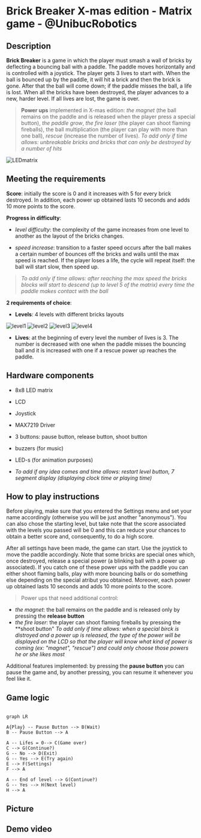 # Brick Breaker X-mas edition - Matrix game - @UnibucRobotics

## Description

**Brick Breaker** is a game in which the player must smash a wall of bricks by deflecting a bouncing ball with a paddle. The paddle moves horizontally and is controlled with a joystick. The player gets 3 lives to start with. When the ball is bounced up by the paddle, it will hit a brick and then the brick is gone. After that the ball will come down; if the paddle misses the ball, a life is lost. When all the bricks have been destroyed, the player advances to a new, harder level. If all lives are lost, the game is over.

>  **Power ups** implemented in X-mas edition: *the magnet* (the ball remains on the paddle and is released when the player press a special button), *the paddle grow*, *the fire laser* (the player can shoot flaming fireballs), the ball multiplication (the player can play with more than one ball), *rescue* (increase the number of lives).
_To add only if time allows: unbreakable bricks and bricks that can only be destroyed by a number of hits_


![LEDmatrix](https://user-images.githubusercontent.com/56949829/70387377-52f44c00-19ad-11ea-9e6b-c0083fc9a457.gif)


## Meeting the requirements

**Score**: initially the score is 0 and it increases with 5 for every brick destroyed. In addition, each power up obtained lasts 10 seconds and adds 10 more points to the score.

**Progress in difficulty**:

-  *level difficulty*: the complexity of the game increases from one level to another as the layout of the bricks changes.

-  *speed increase*: transition to a faster speed occurs after the ball makes a certain number of bounces off the bricks and walls until the max speed is reached. If the player loses a life, the cycle will repeat itself: the ball will start slow, then speed up.

>  _To add only if time allows: after reaching the max speed the bricks blocks will start to descend (up to level 5 of the matrix) every time the paddle makes contact with the ball_

  
**2 requirements of choice**:

-  **Levels**: 4 levels with different bricks layouts

![level1](https://user-images.githubusercontent.com/56949829/70380908-0ed05f80-194b-11ea-8f8a-7c31ebbd64b5.jpg)
![level2](https://user-images.githubusercontent.com/56949829/70380951-9918c380-194b-11ea-8a85-8cbd7294dd19.png)
![level3](https://user-images.githubusercontent.com/56949829/70380976-d54c2400-194b-11ea-8012-7a39f024a906.png)
![level4](https://user-images.githubusercontent.com/56949829/70380984-f44ab600-194b-11ea-854f-59494bf9604d.png)

-  **Lives**:  at the beginning of every level the number of lives is 3. The number is decreased with one when the paddle misses the bouncing ball and it is increased with one if a rescue power up reaches the paddle. 


## Hardware components

- 8x8 LED matrix

- LCD

- Joystick

- MAX7219 Driver

- 3 buttons: pause button, release button, shoot button

- buzzers (for music)

- LED-s (for animation purposes)

- _To add if any idea comes and time allows: restart level button, 7 segment display (displaying clock time or playing time)_


## How to play instructions

Before playing, make sure that you entered the Settings menu and set your name accordingly (otherwise you will be just another "anonymous"). You can also chose the starting level, but take note that the score associated with the levels you passed will be 0 and this can reduce your chances to obtain a better score and, consequently, to do a high score. 

After all settings have been made, the game can start. Use the joystick to move the paddle accordingly. Note that some bricks are special ones which, once destroyed, release a special power (a blinking ball with a power up associated). If you catch one of these power ups with the paddle you can either shoot flaming balls, play with more bouncing balls or do something else depending on the special atribut you obtained. Moreover, each power up obtained lasts 10 seconds and adds 10 more points to the score.
> Power ups that need additional control:
- *the magnet*: the ball remains on the paddle and is released only by pressing the **release button**
- *the fire laser*: the player can shoot flaming fireballs by pressing the **shoot button"
_To add only if time allows: when a special birck is distroyed and a power up is released, the type of the power will be displayed on the LCD so that the player will know what kind of power is coming (ex: "magnet", "rescue") and could only choose those powers he or she likes most_

Additional features implemented: by pressing the **pause button** you can pause the game and, by another pressing,  you can resume it whenever you feel like it. 

## Game logic

```mermaid

graph LR

A{Play} -- Pause Button --> B(Wait)
B -- Pause Button --> A

A -- Lifes = 0--> C(Game over)
C --> G(Continue?)
G -- No --> D(Exit)
G -- Yes --> E(Try again)
E --> F(Settings)
F --> A

A -- End of level --> G(Continue?)
G -- Yes --> H(Next level)
H --> A

```

## Picture

## Demo video
